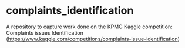 # complaints_identification
A repository to capture work done on the KPMG Kaggle competition: Complaints issues Identification (https://www.kaggle.com/competitions/complaints-issue-identification)
